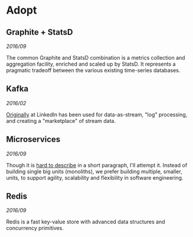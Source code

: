 # Adopt

## Graphite + StatsD
_2016/09_

The common Graphite and StatsD combination is a metrics collection and
aggregation facility, enriched and scaled up by StatsD. It represents
a pragmatic tradeoff between the various existing time-series databases.


## Kafka
_2016/02_

[Originally](http://research.microsoft.com/en-us/um/people/srikanth/netdb11/netdb11papers/netdb11-final12.pdf)
at LinkedIn has been used for data-as-stream, "log" processing, and creating a
"marketplace" of stream data. 


## Microservices
_2016/09_

Though it is [hard to describe](http://martinfowler.com/articles/microservices.html) in a short
paragraph, I'll attempt it. Instead of building single big units (monoliths),
we prefer building multiple, smaller, units, to support agility, scalability
and flexibility in software engineering.


## Redis
_2016/09_

Redis is a fast key-value store with advanced data structures and concurrency primitives. 


